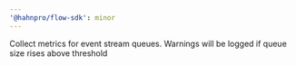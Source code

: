 ```yaml
---
'@hahnpro/flow-sdk': minor
---
```


Collect metrics for event stream queues. Warnings will be logged if queue size rises above threshold
